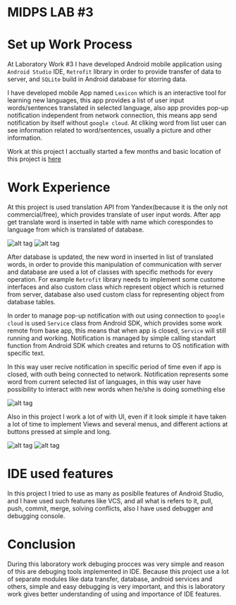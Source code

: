 # MIDPS LAB #3

# Set up Work Process

At Laboratory Work #3 I have developed Android mobile application using `Android Studio` IDE, `Retrofit` library in order to provide transfer of data to server, and `SQLite` build in Android database for storring data.

I have developed mobile App named `Lexicon` which is an interactive tool for learning new languages, this app provides a list of user input words/sentences translated in selected language, also app provides pop-up notification independent from network connection, this means app send notification by itself without `google cloud`. At cliking word from list user can see information related to word/sentences, usually a picture and other information.

Work at this project I acctually started a few months and basic location of this project is [here](https://github.com/ASV44/Lexicon)

# Work Experience

At this project is used translation API from Yandex(because it is the only not commercial/free), which provides translate of user input words. After app get translate word is inserted in table with name which corespondes to language from which is translated of database.

![alt tag](https://github.com/ASV44/MIDPS_LABS/blob/master/LAB3/screens/Screen%20Shot%202017-04-26%20at%2004.17.11.png)
![alt tag](https://github.com/ASV44/MIDPS_LABS/blob/master/LAB3/screens/Screen%20Shot%202017-04-26%20at%2004.17.40.png) 

After database is updated, the new word in inserted in list of translated words, in order to provide this manipulation of communication with server and database are used a lot of classes with specific methods for every operation. For example `Retrofit` library needs to implement some custome interfaces and also custom class which represent object which is returned from server, database also used custom class for representing object from database tables.

In order to manage pop-up notification with out using connection to `google cloud` is used `Service` class from Android SDK, which provides some work remote from base app, this means that when app is closed, `Service` will still running and working. Notification is managed by simple calling standart function from Android SDK which creates and returns to OS notification with specific text.

In this way user recive notification in specific period of time even if app is closed, with outh being connected to network. Notification represents some word from current selected list of languages, in this way user have possibility to interact with new words when he/she is doing something else

![alt tag](https://github.com/ASV44/MIDPS_LABS/blob/master/LAB3/screens/Screen%20Shot%202017-04-26%20at%2004.19.57.png) 

Also in this project I work a lot of with UI, even if it look simple it have taken a lot of time to implement Views and several menus, and different actions at buttons pressed at simple and long.

![alt tag](https://github.com/ASV44/MIDPS_LABS/blob/master/LAB3/screens/Screen%20Shot%202017-04-26%20at%2004.18.06.png) 
![alt tag](https://github.com/ASV44/MIDPS_LABS/blob/master/LAB3/screens/Screen%20Shot%202017-04-26%20at%2004.18.45.png) 

# IDE used features

In this project I tried to use as many as posiblle features of Android Studio, and I have used such features like VCS, and all what is refers to it, pull, push, commit, merge, solving conflicts, also I have used debugger and debugging console.

# Conclusion

During this laboratory work debuging procces was very simple and reason of this are debuging tools implemented in IDE. Because this project use a lot of separate modules like data transfer, database, android services and others, simple and easy debugging is very important, and this is laboratory work gives better understanding of using and importance of IDE features.
